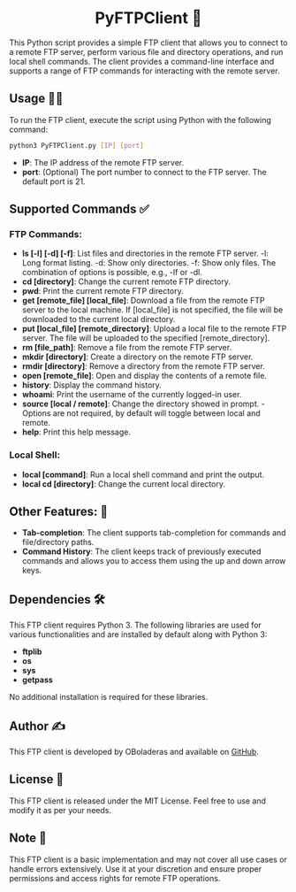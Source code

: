  <h1 align=center>PyFTPClient 🚀</h1>
This Python script provides a simple FTP client that allows you to connect to a remote FTP server, perform various file and directory operations, and run local shell commands. The client provides a command-line interface and supports a range of FTP commands for interacting with the remote server.

## Usage 👨‍💻

To run the FTP client, execute the script using Python with the following command:
``` bash
python3 PyFTPClient.py [IP] [port]
```
- **IP**: The IP address of the remote FTP server.
- **port**: (Optional) The port number to connect to the FTP server. The default port is 21.

## Supported Commands ✅
### FTP Commands:
- **ls [-l] [-d] [-f]**: List files and directories in the remote FTP server.
        -l: Long format listing.
        -d: Show only directories.
        -f: Show only files.
        The combination of options is possible, e.g., -lf or -dl.
- **cd [directory]**: Change the current remote FTP directory.
- **pwd**: Print the current remote FTP directory.
- **get [remote_file] [local_file]**: Download a file from the remote FTP server to the local machine.
        If [local_file] is not specified, the file will be downloaded to the current local directory.
- **put [local_file] [remote_directory]**: Upload a local file to the remote FTP server.
        The file will be uploaded to the specified [remote_directory].
- **rm [file_path]**: Remove a file from the remote FTP server.
- **mkdir [directory]**: Create a directory on the remote FTP server.
- **rmdir [directory]**: Remove a directory from the remote FTP server.
- **open [remote_file]**: Open and display the contents of a remote file.
- **history**: Display the command history.
- **whoami**: Print the username of the currently logged-in user.
- **source [local / remote]**: Change the directory showed in prompt.
        - Options are not required, by default will toggle between local and remote.
- **help**: Print this help message.

### Local Shell:
- **local [command]**: Run a local shell command and print the output.
- **local cd [directory]**: Change the current local directory.

## Other Features: 🌟
- **Tab-completion**: The client supports tab-completion for commands and file/directory paths.
- **Command History**: The client keeps track of previously executed commands and allows you to access them using the up and down arrow keys.

## Dependencies 🛠️
This FTP client requires Python 3. The following libraries are used for various functionalities and are installed by default along with Python 3:
- **ftplib**
- **os**
- **sys**
- **getpass**

No additional installation is required for these libraries.


## Author ✍️
This FTP client is developed by OBoladeras and available on [GitHub](https://github.com/OBoladeras).

## License 📄
This FTP client is released under the MIT License. Feel free to use and modify it as per your needs.

## Note 📝
This FTP client is a basic implementation and may not cover all use cases or handle errors extensively. Use it at your discretion and ensure proper permissions and access rights for remote FTP operations.
